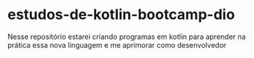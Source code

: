 # estudos-de-kotlin-bootcamp-dio
Nesse repositório estarei criando programas em kotlin para aprender na prática essa nova linguagem e me aprimorar como desenvolvedor
